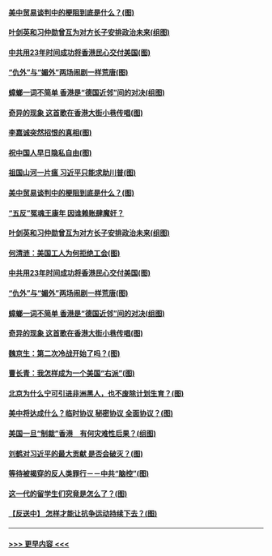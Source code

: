 #### [美中贸易谈判中的梗阻到底是什么？(图)](../pages/p4/907791.md?t=09190133) 
#### [叶剑英和习仲勋曾互为对方长子安排政治未来(组图)](../pages/p4/907786.md?t=09190133) 
#### [中共用23年时间成功将香港民心交付美国(图)](../pages/p4/907698.md?t=09190133) 
#### [“仇外”与“媚外”两场闹剧一样荒唐(图)](../pages/p4/907689.md?t=09190133) 
#### [蟑螂一词不简单 香港是“德国近邻”间的对决(组图)](../pages/p4/907618.md?t=09190133) 
#### [奇异的现象 这首歌在香港大街小巷传唱(图)](../pages/p4/907583.md?t=09190133) 
#### [李嘉诚突然招恨的真相(图)](../pages/p4/907799.md?t=09190133) 
#### [祝中国人早日隐私自由(图)](../pages/p4/907797.md?t=09190133) 
#### [祖国山河一片瘟 习近平只能求助川普(图)](../pages/p4/907796.md?t=09190133) 
#### [美中贸易谈判中的梗阻到底是什么？(图)](../pages/p4/907791.md?t=09190133) 
#### [“五反”冤魂王康年 因谁赖账肆魔奸？](../pages/p4/907787.md?t=09190133) 
#### [叶剑英和习仲勋曾互为对方长子安排政治未来(组图)](../pages/p4/907786.md?t=09190133) 
#### [何清涟：美国工人为何拒绝工会(图)](../pages/p4/907701.md?t=09190133) 
#### [中共用23年时间成功将香港民心交付美国(图)](../pages/p4/907698.md?t=09190133) 
#### [“仇外”与“媚外”两场闹剧一样荒唐(图)](../pages/p4/907689.md?t=09190133) 
#### [蟑螂一词不简单 香港是“德国近邻”间的对决(组图)](../pages/p4/907618.md?t=09190133) 
#### [奇异的现象 这首歌在香港大街小巷传唱(图)](../pages/p4/907583.md?t=09190133) 
#### [魏京生：第二次冷战开始了吗？(图)](../pages/p4/907581.md?t=09190133) 
#### [曹长青：我怎样成为一个美国“右派”(图)](../pages/p4/907580.md?t=09190133) 
#### [北京为什么宁可引进非洲黑人，也不废除计划生育？(图)](../pages/p4/907577.md?t=09190133) 
#### [美中将达成什么？临时协议 秘密协议 全面协议？(图)](../pages/p4/907576.md?t=09190133) 
#### [美国一旦“制裁”香港　有何灾难性后果？(组图)](../pages/p4/907575.md?t=09190133) 
#### [刘鹤对习近平的最大贡献 是否会破灭？(图)](../pages/p4/907509.md?t=09190133) 
#### [等待被揭穿的反人类罪行－－中共“脑控”(图)](../pages/p4/907167.md?t=09190133) 
#### [这一代的留学生们究竟是怎么了？(图)](../pages/p4/907473.md?t=09190133) 
#### [【反送中】 怎样才能让抗争运动持续下去？(图)](../pages/p4/907466.md?t=09190133) 

----
#### [ >>> 更早内容 <<< ](../indexes/p4-earlier.md)
